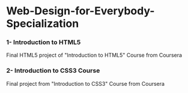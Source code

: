 # Web-Design-for-Everybody-Specialization

### 1- Introduction to HTML5 
Final HTML5 project of "Introduction to HTML5" Course from Coursera

### 2- Introduction to CSS3 Course
Final project from "Introduction to CSS3" Course from Coursera
